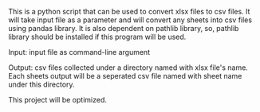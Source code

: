 This is a python script that can be used to convert xlsx files to csv files. It will take 
input file as a parameter and will convert any sheets into csv files using pandas library.
It is also dependent on pathlib library, so, pathlib library should be installed if this
program will be used.

Input:
    input file as command-line argument

Output:
    csv files collected under a directory named with xlsx file's name. Each sheets output
    will be a seperated csv file named with sheet name under this directory.

This project will be optimized.
